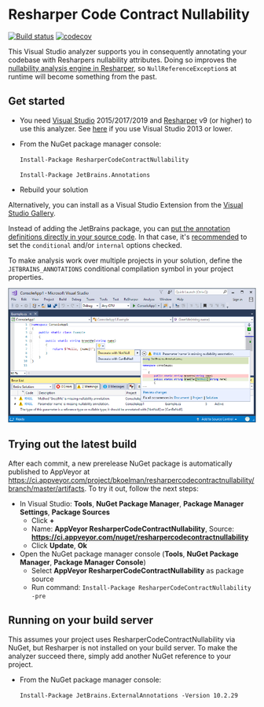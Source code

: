 # Resharper Code Contract Nullability

[![Build status](https://ci.appveyor.com/api/projects/status/bw9h05bekojslnmr?svg=true)](https://ci.appveyor.com/project/bkoelman/resharpercodecontractnullability/branch/master)
[![codecov](https://codecov.io/gh/bkoelman/ResharperCodeContractNullability/branch/master/graph/badge.svg)](https://codecov.io/gh/bkoelman/ResharperCodeContractNullability)

This Visual Studio analyzer supports you in consequently annotating your codebase with Resharpers nullability attributes. Doing so improves the [nullability analysis engine in Resharper](https://www.jetbrains.com/resharper/help/Code_Analysis__Code_Annotations.html), so `NullReferenceException`s at runtime will become something from the past.

## Get started

* You need [Visual Studio](https://www.visualstudio.com/) 2015/2017/2019 and [Resharper](https://www.jetbrains.com/resharper/) v9 (or higher) to use this analyzer. See [here](https://github.com/bkoelman/ResharperCodeContractNullabilityFxCop/) if you use Visual Studio 2013 or lower.

* From the NuGet package manager console:

  `Install-Package ResharperCodeContractNullability`

  `Install-Package JetBrains.Annotations`

* Rebuild your solution

Alternatively, you can install as a Visual Studio Extension from the [Visual Studio Gallery](https://visualstudiogallery.msdn.microsoft.com/97bdc5f4-f209-4441-a313-2c6e92631eaf).

Instead of adding the JetBrains package, you can [put the annotation definitions directly in your source code](https://www.jetbrains.com/resharper/help/Code_Analysis__Annotations_in_Source_Code.html). In that case, it's [recommended](http://blog.jetbrains.com/dotnet/2015/08/12/how-to-use-jetbrains-annotations-to-improve-resharper-inspections/) to set the `conditional` and/or `internal` options checked.

To make analysis work over multiple projects in your solution, define the `JETBRAINS_ANNOTATIONS` conditional compilation symbol in your project properties.

![Analyzer in action](https://github.com/bkoelman/ResharperCodeContractNullability/blob/gh-pages/images/analyzer-in-action.png)

## Trying out the latest build

After each commit, a new prerelease NuGet package is automatically published to AppVeyor at https://ci.appveyor.com/project/bkoelman/resharpercodecontractnullability/branch/master/artifacts. To try it out, follow the next steps:

* In Visual Studio: **Tools**, **NuGet Package Manager**, **Package Manager Settings**, **Package Sources**
    * Click **+**
    * Name: **AppVeyor ResharperCodeContractNullability**, Source: **https://ci.appveyor.com/nuget/resharpercodecontractnullability**
    * Click **Update**, **Ok**
* Open the NuGet package manager console (**Tools**, **NuGet Package Manager**, **Package Manager Console**)
    * Select **AppVeyor ResharperCodeContractNullability** as package source
    * Run command: `Install-Package ResharperCodeContractNullability -pre`

## Running on your build server

This assumes your project uses ResharperCodeContractNullability via NuGet, but Resharper is not installed on your build server. To make the analyzer succeed there, simply add another NuGet reference to your project.

* From the NuGet package manager console:

  `Install-Package JetBrains.ExternalAnnotations -Version 10.2.29`
